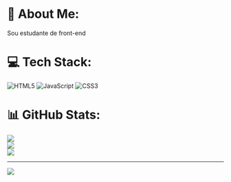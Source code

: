 # 💫 About Me:
Sou estudante de front-end


# 💻 Tech Stack:
![HTML5](https://img.shields.io/badge/html5-%23E34F26.svg?style=flat&logo=html5&logoColor=white) ![JavaScript](https://img.shields.io/badge/javascript-%23323330.svg?style=flat&logo=javascript&logoColor=%23F7DF1E) ![CSS3](https://img.shields.io/badge/css3-%231572B6.svg?style=flat&logo=css3&logoColor=white)
<i class="devicon-html5-plain-wordmark colored"></i>
# 📊 GitHub Stats:
![](https://github-readme-stats.vercel.app/api?username=Vinicius0421&theme=merko&hide_border=false&include_all_commits=false&count_private=false)<br/>
![](https://github-readme-streak-stats.herokuapp.com/?user=Vinicius0421&theme=merko&hide_border=false)<br/>
![](https://github-readme-stats.vercel.app/api/top-langs/?username=Vinicius0421&theme=merko&hide_border=false&include_all_commits=false&count_private=false&layout=compact)

---
[![](https://visitcount.itsvg.in/api?id=Vinicius0421&icon=0&color=3)](https://visitcount.itsvg.in)

<!-- Proudly created with GPRM ( https://gprm.itsvg.in ) -->
